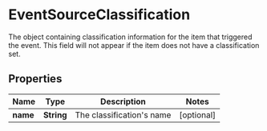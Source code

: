 

# EventSourceClassification

The object containing classification information for the item that triggered the event. This field will not appear if the item does not have a classification set.

## Properties

| Name | Type | Description | Notes |
|------------ | ------------- | ------------- | -------------|
|**name** | **String** | The classification&#39;s name |  [optional] |



